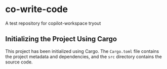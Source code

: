 # co-write-code
A test repository for copilot-workspace tryout

## Initializing the Project Using Cargo

This project has been initialized using Cargo. The `Cargo.toml` file contains the project metadata and dependencies, and the `src` directory contains the source code.
